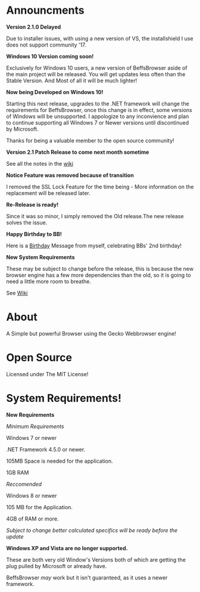 # Announcments

**Version 2.1.0 Delayed**

Due to installer issues, with using a new version of VS, the installshield I use does not support community '17. 


**Windows 10 Version coming soon!**

Exclusively for Windows 10 users, a new version of BeffsBrowser aside of the main project will be released. You will get updates less often than the Stable Version. And Most of all it will be much lighter!





**Now being Developed on Windows 10!**

Starting this next release, upgrades to the .NET framework will change the requirements for BeffsBrowser, once this change is in effect, some versions of Windows will be unsupported. I appologize to any inconvience and plan to continue supporting all Windows 7 or Newer versions until discontinued by Microsoft.

Thanks for being a valuable member to the open source community!


**Version 2.1 Patch Release to come next month sometime**

See all the notes in the [wiki](https://github.com/jdc20181/BeffsBrowser/wiki/Version-2.1.0-Patch-Release-Coming-Soon!)

**Notice Feature was removed because of transition**

I removed the SSL Lock Feature for the time being - More information on the replacement will be released later. 

**Re-Release is ready!**

Since it was so minor, I simply removed the Old release.The new release solves the issue. 

**Happy Birthday to BB!**

Here is a [Birthday](https://jdc20181.github.io/BeffsBrowser/Birthday.html) Message from myself, celebrating BBs' 2nd birthday!


**New System Requirements**

These may be subject to change before the release, this is because the new browser engine has a few more dependencies than the old, so it is going to need a little more room to breathe.

See [Wiki](https://github.com/jdc20181/BeffsBrowser/wiki/System-Requirements)


# About

A Simple but powerful Browser using the Gecko Webbrowser engine!


# Open Source
Licensed under The MIT License!
 
# System Requirements!

**New Requirements**

*Minimum Requirements*

Windows 7 or newer

.NET Framework 4.5.0 or newer. 


105MB Space is needed for the application.

1GB RAM 

*Reccomended*

Windows 8 or newer

105 MB for the Application.

4GB of RAM or more.

*Subject to change better calculated specifics will be ready before the update*

**Windows XP and Vista are no longer supported.**

These are both very old Window's Versions both of which are getting the plug pulled by Microsoft or already have. 

BeffsBrowser *may* work but it isn't guaranteed, as it uses a newer framework. 
